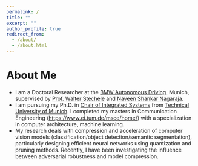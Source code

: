 ```yaml
---
permalink: /
title: ""
excerpt: ""
author_profile: true
redirect_from: 
  - /about/
  - /about.html
---
```


# About Me
* I am a Doctoral Researcher at the [BMW Autonomous Driving](https://www.bmwgroup.com/en/innovation/technologies-and-mobility/autonomes-fahren/campus.html), Munich, supervised by [Prof. Walter Stechele](https://www.ei.tum.de/en/lis/persons/management/walter-stechele/) and [Naveen Shankar Nagaraja](https://menaveenshankar.github.io/).
* I am pursuing my Ph.D. in [Chair of Integrated Systems](https://www.ei.tum.de/lis/startseite/) from [Technical University of Munich](https://www.tum.de/en/). I completed my masters in Communication Engineering (https://www.ei.tum.de/msce/home/) with a specialization in computer architecture, machine learning. 
* My research deals with compression and acceleration of computer vision models (classification/object detection/semantic segmentation), particularly designing efficient neural networks using quantization and pruning methods. Recently, I have been investigating the influence between adversarial robustness and model compression.
